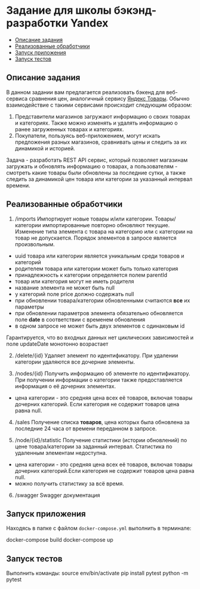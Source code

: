 # Задание для школы бэкэнд-разработки Yandex

 * [Описание задания](#description)
 * [Реализованные обработчики](#handlers)
 * [Запуск приложения](#app-start)
 * [Запуск тестов](#tests)

## <a name="description"></a> Описание задания
В данном задании вам предлагается реализовать бэкенд для веб-сервиса сравнения цен, аналогичный сервису [Яндекс Товары](https://yandex.ru/products). Обычно взаимодействие с такими сервисами происходит следующим образом:
1. Представители магазинов загружают информацию о своих товарах и категориях. Также можно изменять и удалять информацию о ранее загруженных товарах и категориях.
2. Покупатели, пользуясь веб-приложением, могут искать предложения разных магазинов, сравнивать цены и следить за их динамикой и историей.

Задача - разработать REST API сервис, который позволяет магазинам загружать и обновлять информацию о товарах, а пользователям - смотреть какие товары были обновлены за последние сутки, а также следить за динамикой цен товара или категории за указанный интервал времени.

## <a name="handlers"></a> Реализованные обработчики
1. /imports
Импортирует новые товары и/или категории. Товары/категории импортированные повторно обновляют текущие. Изменение типа элемента с товара на категорию или с категории на товар не допускается. Порядок элементов в запросе является произвольным.

  - uuid товара или категории является уникальным среди товаров и категорий
  - родителем товара или категории может быть только категория
  - принадлежность к категории определяется полем parentId
  - товар или категория могут не иметь родителя
  - название элемента не может быть null
  - у категорий поле price должно содержать null
  - при обновлении товара/категории обновленными считаются **все** их параметры
  - при обновлении параметров элемента обязательно обновляется поле **date** в соответствии с временем обновления
  - в одном запросе не может быть двух элементов с одинаковым id

Гарантируется, что во входных данных нет циклических зависимостей и поле updateDate монотонно возрастает

2. /delete/{id}
Удаляет элемент по идентификатору. При удалении категории удаляются все дочерние элементы.

3. /nodes/{id}
Получить информацию об элементе по идентификатору. При получении информации о категории также предоставляется информация о её дочерних элементах.

- цена категории - это средняя цена всех её товаров, включая товары дочерних категорий. Если категория не содержит товаров цена равна null.

4. /sales
Получение списка **товаров**, цена которых была обновлена за последние 24 часа от времени переданном в запросе.

5. /node/{id}/statistic
Получение статистики (истории обновлений) по цене товара/категории за заданный интервал. Статистика по удаленным элементам недоступна.

- цена категории - это средняя цена всех её товаров, включая товары дочерних категорий.Если категория не содержит товаров цена равна null.
- можно получить статистику за всё время.

6. /swagger
Swagger документация

## <a name="app-start"></a> Запуск приложения

Находясь в папке с файлом `docker-compose.yml` выполнить в терминале:

  docker-compose build
  docker-compose up

## <a name="tests"></a> Запуск тестов
Выполнить команды:
source env/bin/activate
pip install pytest
python -m pytest
